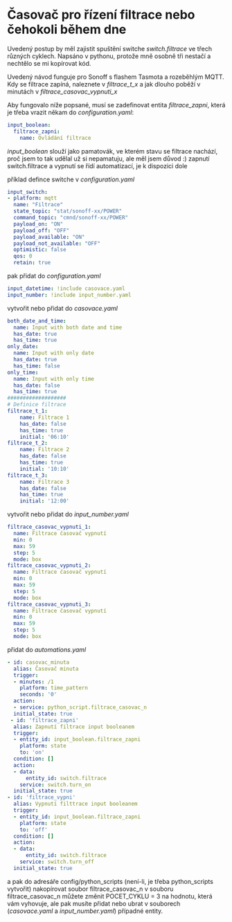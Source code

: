 # Časovač pro řízení filtrace nebo čehokoli během dne
Uvedený postup by měl zajistit spuštění switche *switch.filtrace* ve třech různých cyklech. Napsáno v pythonu, protože mně osobně tři nestačí a nechtělo se mi kopírovat kód.

Uvedený návod funguje pro Sonoff s flashem Tasmota a rozeběhlým MQTT. 
Kdy se filtrace zapíná, naleznete v *filtrace_t_x* a jak dlouho poběží v minutách v *filtrace_casovac_vypnuti_x*

Aby fungovalo níže popsané, musí se zadefinovat entita *filtrace_zapni*, která je třeba vrazit někam do *configuration.yaml*:

```yaml
input_boolean:
  filtrace_zapni:
    name: Ovládání filtrace
``` 
*input_boolean* slouží jako pamatovák, ve kterém stavu se filtrace nachází, proč jsem to tak udělal už si nepamatuju, ale měl jsem důvod :)
zapnutí switch.filtrace a vypnutí se řídí automatizací, je k dispozici dole

příklad defince switche v *configuration.yaml*
```yaml
input_switch: 
- platform: mqtt
  name: "Filtrace"
  state_topic: "stat/sonoff-xx/POWER"
  command_topic: "cmnd/sonoff-xx/POWER"
  payload_on: "ON"
  payload_off: "OFF"
  payload_available: "ON"
  payload_not_available: "OFF"
  optimistic: false
  qos: 0
  retain: true
``` 

pak přidat do *configuration.yaml*
```yaml
input_datetime: !include casovace.yaml 
input_number: !include input_number.yaml  
```
vytvořit nebo přidat do *casovace.yaml*
```yaml
both_date_and_time:
  name: Input with both date and time
  has_date: true
  has_time: true
only_date:
  name: Input with only date
  has_date: true
  has_time: false
only_time:
  name: Input with only time
  has_date: false
  has_time: true
###################
# Definice filtrace
filtrace_t_1:
    name: Filtrace 1
    has_date: false
    has_time: true
    initial: '06:10'
filtrace_t_2:
    name: Filtrace 2
    has_date: false
    has_time: true
    initial: '10:10'
filtrace_t_3:
    name: Filtrace 3
    has_date: false
    has_time: true
    initial: '12:00'
```
vytvořit nebo přidat do *input_number.yaml*
```yaml
filtrace_casovac_vypnuti_1:
  name: Filtrace časovač vypnutí
  min: 0
  max: 59
  step: 5
  mode: box
filtrace_casovac_vypnuti_2:
  name: Filtrace časovač vypnutí
  min: 0
  max: 59
  step: 5
  mode: box
filtrace_casovac_vypnuti_3:
  name: Filtrace časovač vypnutí
  min: 0
  max: 59
  step: 5
  mode: box
```  
přidat do *automations.yaml*
```yaml
- id: casovac_minuta
  alias: Časovač minuta
  trigger:
  - minutes: /1
    platform: time_pattern
    seconds: '0'
  action:
  - service: python_script.filtrace_casovac_n
  initial_state: true
 - id: 'filtrace_zapni'
  alias: Zapnutí filtrace input booleanem
  trigger:
  - entity_id: input_boolean.filtrace_zapni
    platform: state
    to: 'on'
  condition: []
  action:
  - data:
      entity_id: switch.filtrace
    service: switch.turn_on
  initial_state: true
- id: 'filtrace_vypni'
  alias: Vypnutí filttrace input booleanem
  trigger:
  - entity_id: input_boolean.filtrace_zapni
    platform: state
    to: 'off'
  condition: []
  action:
  - data:
      entity_id: switch.filtrace
    service: switch.turn_off
  initial_state: true

```
a pak do adresáře config/python_scripts (není-li, je třeba python_scripts vytvořit) nakopírovat soubor filtrace_casovac_n
v souboru filtrace_casovac_n můžete změnit POCET_CYKLU = 3 na hodnotu, která vám vyhovuje, ale pak musíte přidat nebo ubrat v souborech
(*casovace.yaml* a *input_number.yaml*) případné entity.
